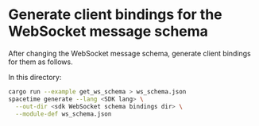 # Generate client bindings for the WebSocket message schema

After changing the WebSocket message schema, generate client bindings for them as follows.

In this directory:

```sh
cargo run --example get_ws_schema > ws_schema.json
spacetime generate --lang <SDK lang> \
  --out-dir <sdk WebSocket schema bindings dir> \
  --module-def ws_schema.json
```
